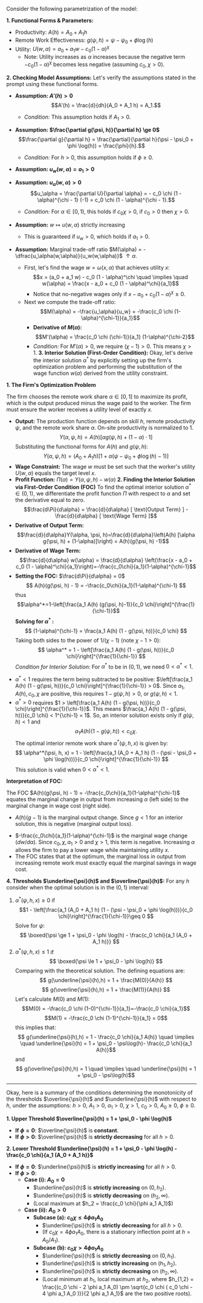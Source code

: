 Consider the following parametrization of the model:

**1. Functional Forms & Parameters:**
*   Productivity: $A(h) = A_0 + A_1 h$
*   Remote Work Effectiveness: $g(\psi, h) = \psi - \psi_0 + \phi \log(h)$
*   Utility: $U(w, \alpha) = a_0 + a_1 w - c_0 (1 - \alpha)^\chi$
    *   Note: Utility increases as $\alpha$ increases because the negative term $-c_0(1-\alpha)^\chi$ becomes less negative (assuming $c_0, \chi > 0$).

**2. Checking Model Assumptions:**
Let's verify the assumptions stated in the prompt using these functional forms.
*   **Assumption: $A'(h) > 0$**$$A'(h) = \frac{d}{dh}(A_0 + A_1 h) = A_1.$$
	* *Condition:* This assumption holds if $A_1 > 0$.

*   **Assumption: $\frac{\partial g(\psi, h)}{\partial h} \ge 0$**$$\frac{\partial g}{\partial h} = \frac{\partial}{\partial h}(\psi - \psi_0 + \phi \log(h)) = \frac{\phi}{h}.$$
	* *Condition:* For $h>0$, this assumption holds if $\phi \ge 0$.

*   **Assumption: $u_w(w,\alpha) = a_1> 0$**
*   **Assumption: $u_\alpha(w,\alpha) > 0$**$$u_\alpha = \frac{\partial U}{\partial \alpha} = - c_0 \chi (1 - \alpha)^{\chi - 1} (-1) = c_0 \chi (1 - \alpha)^{\chi - 1}.$$
	* *Condition:*  For $\alpha \in [0, 1)$, this holds if $c_0 \chi > 0$, if $c_0>0$ then $\chi > 0.$

*   **Assumption:** $w \mapsto u(w,\alpha)$ strictly increasing
	* This is guaranteed if $u_w > 0$, which holds if $a_1 > 0$.

*   **Assumption:** Marginal trade-off ratio $M(\alpha) = -\dfrac{u_\alpha(w,\alpha)}{u_w(w,\alpha)}$ $\uparrow\alpha$.
	* First, let's find the wage $w = \omega(x, \alpha)$ that achieves utility $x$:$$x = (a_0 + a_1 w) - c_0 (1 - \alpha)^\chi \quad \implies \quad w(\alpha) =  \frac{x - a_0 + c_0 (1 - \alpha)^\chi}{a_1}$$
		* Notice that no-negative wages only if $x - a_0 + c_0(1-\alpha)^\chi \geq 0$.
	* Next we compute the trade-off ratio:$$M(\alpha) = -\frac{u_\alpha}{u_w} = -\frac{c_0 \chi (1-\alpha)^{\chi-1}}{a_1}$$
	    - **Derivative of $M(\alpha)$:**$$M'(\alpha) = \frac{c_0 \chi (\chi-1)}{a_1} (1-\alpha)^{\chi-2}$$
		* *Condition:* For $M'(\alpha) > 0$, we require $(\chi-1) > 0$. This means $\chi > 1$.
**3. Interior Solution (First-Order Condition):**
Okay, let's derive the interior solution $\alpha^*$ by explicitly setting up the firm's optimization problem and performing the substitution of the wage function $w(\alpha)$ derived from the utility constraint.

**1. The Firm's Optimization Problem**

The firm chooses the remote work share $\alpha \in [0, 1]$ to maximize its profit, which is the output produced minus the wage paid to the worker. The firm must ensure the worker receives a utility level of exactly $x$.
*   **Output:** The production function depends on skill $h$, remote productivity $\psi$, and the remote work share $\alpha$. On-site productivity is normalized to 1.$$Y(\alpha, \psi, h) = A(h) [\alpha g(\psi, h) + (1-\alpha) \cdot 1]$$Substituting the functional forms for $A(h)$ and $g(\psi, h)$:$$Y(\alpha, \psi, h) = (A_0 + A_1 h) [1 + \alpha (\psi - \psi_0 + \phi \log(h) - 1)]$$
*   **Wage Constraint:** The wage $w$ must be set such that the worker's utility $U(w, \alpha)$ equals the target level $x$.
*   **Profit Function:** $\Pi(\alpha) = Y(\alpha, \psi, h) - w(\alpha)$
**2. Finding the Interior Solution via First-Order Condition (FOC)**
To find the optimal interior solution $\alpha^* \in (0, 1)$, we differentiate the profit function $\Pi$ with respect to $\alpha$ and set the derivative equal to zero.
$$\frac{d\Pi}{d\alpha} = \frac{d}{d\alpha} [ \text{Output Term} ] - \frac{d}{d\alpha} [ \text{Wage Term} ]$$
* **Derivative of Output Term:** $$\frac{d}{d\alpha}Y(\alpha, \psi, h)=\frac{d}{d\alpha}\left(A(h) [\alpha g(\psi, h) + (1-\alpha)]\right) = A(h)(g(\psi, h) -1)$$
* **Derivative of Wage Term:** 
$$\frac{d}{d\alpha} w(\alpha) = \frac{d}{d\alpha} \left(\frac{x - a_0 + c_0 (1 - \alpha)^\chi}{a_1}\right)=-\frac{c_0\chi}{a_1}(1-\alpha)^{\chi-1}$$
* **Setting the FOC:** $\frac{d\Pi}{d\alpha} = 0$ $$ A(h)(g(\psi, h) - 1) = -\frac{c_0\chi}{a_1}(1-\alpha)^{\chi-1} $$thus $$\alpha^*=1-\left[\frac{a_1 A(h) (g(\psi, h)-1)}{c_0 \chi}\right]^{\frac{1}{\chi-1}}$$
**Solving for $\alpha^*$ :**$$ (1-\alpha)^{\chi-1} = \frac{a_1 A(h) (1 - g(\psi, h))}{c_0 \chi} $$Taking both sides to the power of $1/(\chi-1)$ (note $\chi-1 > 0$):  $$ \alpha^* = 1 - \left[\frac{a_1 A(h) (1 - g(\psi, h))}{c_0 \chi}\right]^{\frac{1}{\chi-1}} $$
*Condition for Interior Solution:* For $\alpha^*$ to be in $(0, 1)$, we need $0 < \alpha^* < 1$. 
- $\alpha^* < 1$ requires the term being subtracted to be positive: $\left[\frac{a_1 A(h) (1 - g(\psi, h))}{c_0 \chi}\right]^{\frac{1}{\chi-1}} > 0$. Since $a_1, A(h), c_0, \chi$ are positive, this requires $1 - g(\psi, h) > 0$, or $g(\psi, h) < 1$.
- $\alpha^* > 0$ requires $1 > \left[\frac{a_1 A(h) (1 - g(\psi, h))}{c_0 \chi}\right]^{\frac{1}{\chi-1}}$. This means $\frac{a_1 A(h) (1 - g(\psi, h))}{c_0 \chi} < 1^{\chi-1} = 1$.
So, an interior solution exists only if $g(\psi, h) < 1$ and $$a_1 A(h) (1 - g(\psi, h)) < c_0 \chi.$$
The optimal interior remote work share $\alpha^*(\psi, h, x)$ is given by:    $$ \alpha^*(\psi, h, x) = 1 - \left[\frac{a_1 (A_0 + A_1 h) (1 - (\psi - \psi_0 + \phi \log(h)))}{c_0 \chi}\right]^{\frac{1}{\chi-1}} $$
This solution is valid when $0 < \alpha^* < 1$.

**Interpretation of FOC:**

The FOC $A(h)(g(\psi, h) - 1) = -\frac{c_0\chi}{a_1}(1-\alpha)^{\chi-1}$ equates the marginal change in output from increasing $\alpha$ (left side) to the marginal change in wage cost (right side).
- $A(h)(g-1)$ is the marginal output change. Since $g<1$ for an interior solution, this is negative (marginal output loss).
*   $-\frac{c_0\chi}{a_1}(1-\alpha)^{\chi-1}$ is the marginal wage change ($dw/d\alpha$). Since $c_0, \chi, a_1 > 0$ and $\chi>1$, this term is negative. Increasing $\alpha$ allows the firm to pay a lower wage while maintaining utility $x$.
*   The FOC states that at the optimum, the marginal loss in output from increasing remote work must exactly equal the marginal savings in wage cost.

**4. Thresholds $\underline{\psi}(h)$ and $\overline{\psi}(h)$:**
For any $h$ consider when the optimal solution is in the $(0,1)$ interval:
1. $\alpha^*(\psi, h, x) \geq 0$ if $$1 - \left[\frac{a_1 (A_0 + A_1 h) (1 - (\psi - \psi_0 + \phi \log(h)))}{c_0 \chi}\right]^{\frac{1}{\chi-1}}\geq 0 $$Solve for $\psi$:
$$ \boxed{\psi \ge 1 + \psi_0 - \phi \log(h) - \frac{c_0 \chi}{a_1 (A_0 + A_1 h)}} $$
2. $\alpha^*(\psi, h, x) \le 1$ if $$ \boxed{\psi \le 1 + \psi_0 - \phi \log(h)} $$
Comparing with the theoretical solution. The defining equations are:
$$ g(\underline{\psi}(h),h) = 1 + \frac{M(0)}{A(h)} $$
$$ g(\overline{\psi}(h),h) = 1 + \frac{M(1)}{A(h)} $$
Let's calculate $M(0)$ and $M(1)$:
$$M(0) = -\frac{c_0 \chi (1-0)^{\chi-1}}{a_1}=-\frac{c_0 \chi}{a_1}$$
$$M(1) = -\frac{c_0 \chi (1-1)^{\chi-1}}{a_1} = 0$$this implies that:$$ g(\underline{\psi}(h),h) = 1 - \frac{c_0 \chi}{a_1 A(h)} \quad \implies \quad \underline{\psi}(h) = 1 + \psi_0 - \psi\log(h)- \frac{c_0 \chi}{a_1 A(h)}$$and
$$ g(\overline{\psi}(h),h) = 1 \quad \implies \quad \underline{\psi}(h) = 1 + \psi_0 - \psi\log(h)$$
---
Okay, here is a summary of the conditions determining the monotonicity of the thresholds $\overline{\psi}(h)$ and $\underline{\psi}(h)$ with respect to $h$, under the assumptions:
$h>0$, $A_1>0$, $a_1>0$, $\chi>1$, $c_0>0$, $A_0 \ge 0$, $\phi \ge 0$.

**1. Upper Threshold $\overline{\psi}(h) = 1 + \psi_0 - \phi \log(h)$**

*   **If $\phi = 0$**: $\overline{\psi}(h)$ is **constant**.
*   **If $\phi > 0$**: $\overline{\psi}(h)$ is **strictly decreasing** for all $h>0$.

**2. Lower Threshold $\underline{\psi}(h) = 1 + \psi_0 - \phi \log(h) - \frac{c_0 \chi}{a_1 (A_0 + A_1 h)}$**

*   **If $\phi = 0$**: $\underline{\psi}(h)$ is **strictly increasing** for all $h>0$.
*   **If $\phi > 0$**:
    *   **Case (i): $A_0 = 0$**
        *   $\underline{\psi}(h)$ is **strictly increasing** on $(0, h_2)$.
        *   $\underline{\psi}(h)$ is **strictly decreasing** on $(h_2, \infty)$.
        *   (Local maximum at $h_2 = \frac{c_0 \chi}{\phi a_1 A_1}$)
    *   **Case (ii): $A_0 > 0$**
        *   **Subcase (a): $c_0 \chi \le 4 \phi a_1 A_0$**
            *   $\underline{\psi}(h)$ is **strictly decreasing** for all $h>0$.
            *   (If $c_0 \chi = 4 \phi a_1 A_0$, there is a stationary inflection point at $h = A_0/A_1$).
        *   **Subcase (b): $c_0 \chi > 4 \phi a_1 A_0$**
            *   $\underline{\psi}(h)$ is **strictly decreasing** on $(0, h_1)$.
            *   $\underline{\psi}(h)$ is **strictly increasing** on $(h_1, h_2)$.
            *   $\underline{\psi}(h)$ is **strictly decreasing** on $(h_2, \infty)$.
            *   (Local minimum at $h_1$, local maximum at $h_2$, where $h_{1,2} = \frac{(c_0 \chi - 2 \phi a_1 A_0) \pm \sqrt{c_0 \chi ( c_0 \chi - 4 \phi a_1 A_0 )}}{2 \phi a_1 A_1}$ are the two positive roots).